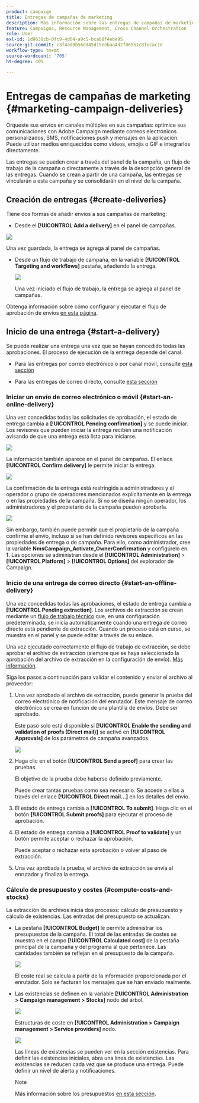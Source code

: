 ```yaml
---
product: campaign
title: Entregas de campañas de marketing
description: Más información sobre las entregas de campañas de marketing
feature: Campaigns, Resource Management, Cross Channel Orchestration
role: User
exl-id: 1d9638cb-0fc9-4d04-a9c5-bcab8f4ebe95
source-git-commit: c3f4ad0b56dd45d19eebaa4d2f06551c8fecac1d
workflow-type: tm+mt
source-wordcount: '705'
ht-degree: 40%

---
```


# Entregas de campañas de marketing {#marketing-campaign-deliveries}

Orqueste sus envíos en canales múltiples en sus campañas: optimice sus comunicaciones con Adobe Campaign mediante correos electrónicos personalizados, SMS, notificaciones push y mensajes en la aplicación. Puede utilizar medios enriquecidos como vídeos, emojis o GIF e integrarlos directamente.

Las entregas se pueden crear a través del panel de la campaña, un flujo de trabajo de la campaña o directamente a través de la descripción general de las entregas. Cuando se crean a partir de una campaña, las entregas se vincularán a esta campaña y se consolidarán en el nivel de la campaña.

## Creación de entregas {#create-deliveries}

Tiene dos formas de añadir envíos a sus campañas de marketing:

* Desde el **[!UICONTROL Add a delivery]** en el panel de campañas.

![](assets/campaign_op_add_delivery.png)

Una vez guardada, la entrega se agrega al panel de campañas.

* Desde un flujo de trabajo de campaña, en la variable **[!UICONTROL Targeting and workflows]** pestaña, añadiendo la entrega.

  ![](assets/campaign-wf-delivery.png)

  Una vez iniciado el flujo de trabajo, la entrega se agrega al panel de campañas.

Obtenga información sobre cómo configurar y ejecutar el flujo de aprobación de envíos [en esta página](marketing-campaign-approval.md).

## Inicio de una entrega {#start-a-delivery}

Se puede realizar una entrega una vez que se hayan concedido todas las aprobaciones. El proceso de ejecución de la entrega depende del canal.

* Para las entregas por correo electrónico o por canal móvil, consulte [esta sección](#start-an-online-delivery)

* Para las entregas de correo directo, consulte [esta sección](#start-an-offline-delivery)

### Iniciar un envío de correo electrónico o móvil {#start-an-online-delivery}

Una vez concedidas todas las solicitudes de aprobación, el estado de entrega cambia a **[!UICONTROL Pending confirmation]** y se puede iniciar. Los revisores que pueden iniciar la entrega reciben una notificación avisando de que una entrega está listo para iniciarse.

![](assets/confirm-delivery.png)

La información también aparece en el panel de campañas. El enlace **[!UICONTROL Confirm delivery]** le permite iniciar la entrega.

![](assets/confirm-delivery-from-dashboard.png)

La confirmación de la entrega está restringida a administradores y al operador o grupo de operadores mencionados explícitamente en la entrega o en las propiedades de la campaña. Si no se diseña ningún operador, los administradores y el propietario de la campaña pueden aprobarla.

![](assets/select-delivery-reviewers.png)

Sin embargo, también puede permitir que el propietario de la campaña confirme el envío, incluso si se han definido revisores específicos en las propiedades de entrega o de campaña. Para ello, como administrador, cree la variable **NmsCampaign_Activate_OwnerConfirmation** y configúrelo en. **1**. Las opciones se administran desde el **[!UICONTROL Administration]** > **[!UICONTROL Platform]** > **[!UICONTROL Options]** del explorador de Campaign.


### Inicio de una entrega de correo directo {#start-an-offline-delivery}

Una vez concedidas todas las aprobaciones, el estado de entrega cambia a **[!UICONTROL Pending extraction]**. Los archivos de extracción se crean mediante un [flujo de trabajo técnico](../workflow/technical-workflows.md) que, en una configuración predeterminada, se inicia automáticamente cuando una entrega de correo directo está pendiente de extracción. Cuando un proceso está en curso, se muestra en el panel y se puede editar a través de su enlace.

Una vez ejecutado correctamente el flujo de trabajo de extracción, se debe aprobar el archivo de extracción (siempre que se haya seleccionado la aprobación del archivo de extracción en la configuración de envío). [Más información](marketing-campaign-approval.md#approving-an-extraction-file).

Siga los pasos a continuación para validar el contenido y enviar el archivo al proveedor:

1. Una vez aprobado el archivo de extracción, puede generar la prueba del correo electrónico de notificación del enrutador. Este mensaje de correo electrónico se crea en función de una plantilla de envíos. Debe ser aprobado.

   Este paso solo está disponible si **[!UICONTROL Enable the sending and validation of proofs (Direct mail)]** se activó en **[!UICONTROL Approvals]** de los parámetros de campaña avanzados.

   ![](assets/enable-proof-validation.png)

1. Haga clic en el botón **[!UICONTROL Send a proof]** para crear las pruebas.

   El objetivo de la prueba debe haberse definido previamente.

   Puede crear tantas pruebas como sea necesario. Se accede a ellas a través del enlace **[!UICONTROL Direct mail...]** en los detalles del envío.

1. El estado de entrega cambia a **[!UICONTROL To submit]**. Haga clic en el botón **[!UICONTROL Submit proofs]** para ejecutar el proceso de aprobación.

1. El estado de entrega cambia a **[!UICONTROL Proof to validate]** y un botón permite aceptar o rechazar la aprobación.

   Puede aceptar o rechazar esta aprobación o volver al paso de extracción.

1. Una vez aprobada la prueba, el archivo de extracción se envía al enrutador y finaliza la entrega.

### Cálculo de presupuesto y costes {#compute-costs-and-stocks}

La extracción de archivos inicia dos procesos: cálculo de presupuesto y cálculo de existencias. Las entradas del presupuesto se actualizan.

* La pestaña **[!UICONTROL Budget]** le permite administrar los presupuestos de la campaña. El total de las entradas de costes se muestra en el campo **[!UICONTROL Calculated cost]** de la pestaña principal de la campaña y del programa al que pertenece. Las cantidades también se reflejan en el presupuesto de la campaña.

  ![](assets/campaign-budget-tab.png)

  El coste real se calcula a partir de la información proporcionada por el enrutador. Solo se facturan los mensajes que se han enviado realmente.

* Las existencias se definen en la variable **[!UICONTROL Administration > Campaign management > Stocks]** nodo del árbol.

  ![](assets/campaign-stocks.png)

  Estructuras de coste en **[!UICONTROL Administration > Campaign management > Service providers]** nodo.

  ![](assets/campaign-service-providers.png)

  Las líneas de existencias se pueden ver en la sección existencias. Para definir las existencias iniciales, abra una línea de existencias. Las existencias se reducen cada vez que se produce una entrega. Puede definir un nivel de alerta y notificaciones.


  >[!NOTE]
  >
  >Más información sobre los presupuestos [en esta sección](providers-stocks-and-budgets.md).
